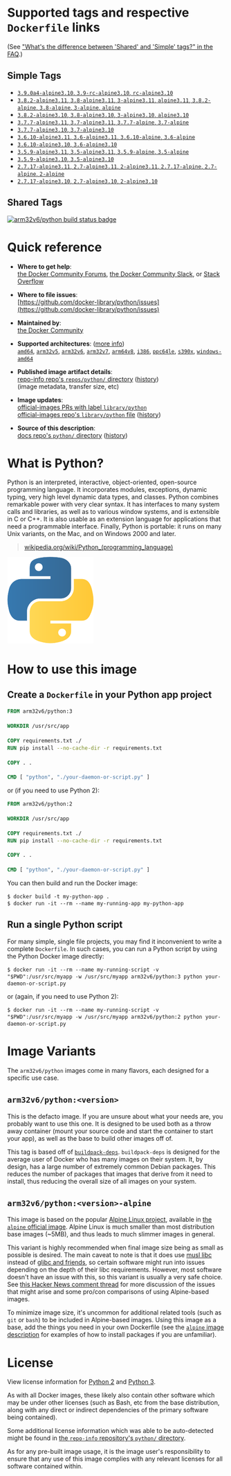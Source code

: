<!--

********************************************************************************

WARNING:

    DO NOT EDIT "python/README.md"

    IT IS AUTO-GENERATED

    (from the other files in "python/" combined with a set of templates)

********************************************************************************

-->

# Supported tags and respective `Dockerfile` links

(See ["What's the difference between 'Shared' and 'Simple' tags?" in the FAQ](https://github.com/docker-library/faq#whats-the-difference-between-shared-and-simple-tags).)

## Simple Tags

-	[`3.9.0a4-alpine3.10`, `3.9-rc-alpine3.10`, `rc-alpine3.10`](https://github.com/docker-library/python/blob/905c16b0473668acb80f717494789c438ab0f0f9/3.9-rc/alpine3.10/Dockerfile)
-	[`3.8.2-alpine3.11`, `3.8-alpine3.11`, `3-alpine3.11`, `alpine3.11`, `3.8.2-alpine`, `3.8-alpine`, `3-alpine`, `alpine`](https://github.com/docker-library/python/blob/21d2ab0a50100ebdaf32f4bbb214bf21f857d1da/3.8/alpine3.11/Dockerfile)
-	[`3.8.2-alpine3.10`, `3.8-alpine3.10`, `3-alpine3.10`, `alpine3.10`](https://github.com/docker-library/python/blob/21d2ab0a50100ebdaf32f4bbb214bf21f857d1da/3.8/alpine3.10/Dockerfile)
-	[`3.7.7-alpine3.11`, `3.7-alpine3.11`, `3.7.7-alpine`, `3.7-alpine`](https://github.com/docker-library/python/blob/695bd3c10cdf1692a2af9abdc51f0eff99731e78/3.7/alpine3.11/Dockerfile)
-	[`3.7.7-alpine3.10`, `3.7-alpine3.10`](https://github.com/docker-library/python/blob/695bd3c10cdf1692a2af9abdc51f0eff99731e78/3.7/alpine3.10/Dockerfile)
-	[`3.6.10-alpine3.11`, `3.6-alpine3.11`, `3.6.10-alpine`, `3.6-alpine`](https://github.com/docker-library/python/blob/ac47c1bc7bffe22af0c4193f1b1656ca07a24a97/3.6/alpine3.11/Dockerfile)
-	[`3.6.10-alpine3.10`, `3.6-alpine3.10`](https://github.com/docker-library/python/blob/ac47c1bc7bffe22af0c4193f1b1656ca07a24a97/3.6/alpine3.10/Dockerfile)
-	[`3.5.9-alpine3.11`, `3.5-alpine3.11`, `3.5.9-alpine`, `3.5-alpine`](https://github.com/docker-library/python/blob/4a844ea3151d1452f3f824f4a9b9231c2acb75a2/3.5/alpine3.11/Dockerfile)
-	[`3.5.9-alpine3.10`, `3.5-alpine3.10`](https://github.com/docker-library/python/blob/4a844ea3151d1452f3f824f4a9b9231c2acb75a2/3.5/alpine3.10/Dockerfile)
-	[`2.7.17-alpine3.11`, `2.7-alpine3.11`, `2-alpine3.11`, `2.7.17-alpine`, `2.7-alpine`, `2-alpine`](https://github.com/docker-library/python/blob/aab9eaf66f960332ab6e19c0d81e0b6e6fa90a3b/2.7/alpine3.11/Dockerfile)
-	[`2.7.17-alpine3.10`, `2.7-alpine3.10`, `2-alpine3.10`](https://github.com/docker-library/python/blob/aab9eaf66f960332ab6e19c0d81e0b6e6fa90a3b/2.7/alpine3.10/Dockerfile)

## Shared Tags

[![arm32v6/python build status badge](https://img.shields.io/jenkins/s/https/doi-janky.infosiftr.net/job/multiarch/job/arm32v6/job/python.svg?label=arm32v6/python%20%20build%20job)](https://doi-janky.infosiftr.net/job/multiarch/job/arm32v6/job/python/)

# Quick reference

-	**Where to get help**:  
	[the Docker Community Forums](https://forums.docker.com/), [the Docker Community Slack](http://dockr.ly/slack), or [Stack Overflow](https://stackoverflow.com/search?tab=newest&q=docker)

-	**Where to file issues**:  
	[https://github.com/docker-library/python/issues](https://github.com/docker-library/python/issues)

-	**Maintained by**:  
	[the Docker Community](https://github.com/docker-library/python)

-	**Supported architectures**: ([more info](https://github.com/docker-library/official-images#architectures-other-than-amd64))  
	[`amd64`](https://hub.docker.com/r/amd64/python/), [`arm32v5`](https://hub.docker.com/r/arm32v5/python/), [`arm32v6`](https://hub.docker.com/r/arm32v6/python/), [`arm32v7`](https://hub.docker.com/r/arm32v7/python/), [`arm64v8`](https://hub.docker.com/r/arm64v8/python/), [`i386`](https://hub.docker.com/r/i386/python/), [`ppc64le`](https://hub.docker.com/r/ppc64le/python/), [`s390x`](https://hub.docker.com/r/s390x/python/), [`windows-amd64`](https://hub.docker.com/r/winamd64/python/)

-	**Published image artifact details**:  
	[repo-info repo's `repos/python/` directory](https://github.com/docker-library/repo-info/blob/master/repos/python) ([history](https://github.com/docker-library/repo-info/commits/master/repos/python))  
	(image metadata, transfer size, etc)

-	**Image updates**:  
	[official-images PRs with label `library/python`](https://github.com/docker-library/official-images/pulls?q=label%3Alibrary%2Fpython)  
	[official-images repo's `library/python` file](https://github.com/docker-library/official-images/blob/master/library/python) ([history](https://github.com/docker-library/official-images/commits/master/library/python))

-	**Source of this description**:  
	[docs repo's `python/` directory](https://github.com/docker-library/docs/tree/master/python) ([history](https://github.com/docker-library/docs/commits/master/python))

# What is Python?

Python is an interpreted, interactive, object-oriented, open-source programming language. It incorporates modules, exceptions, dynamic typing, very high level dynamic data types, and classes. Python combines remarkable power with very clear syntax. It has interfaces to many system calls and libraries, as well as to various window systems, and is extensible in C or C++. It is also usable as an extension language for applications that need a programmable interface. Finally, Python is portable: it runs on many Unix variants, on the Mac, and on Windows 2000 and later.

> [wikipedia.org/wiki/Python_(programming_language)](https://en.wikipedia.org/wiki/Python_%28programming_language%29)

![logo](https://raw.githubusercontent.com/docker-library/docs/01c12653951b2fe592c1f93a13b4e289ada0e3a1/python/logo.png)

# How to use this image

## Create a `Dockerfile` in your Python app project

```dockerfile
FROM arm32v6/python:3

WORKDIR /usr/src/app

COPY requirements.txt ./
RUN pip install --no-cache-dir -r requirements.txt

COPY . .

CMD [ "python", "./your-daemon-or-script.py" ]
```

or (if you need to use Python 2):

```dockerfile
FROM arm32v6/python:2

WORKDIR /usr/src/app

COPY requirements.txt ./
RUN pip install --no-cache-dir -r requirements.txt

COPY . .

CMD [ "python", "./your-daemon-or-script.py" ]
```

You can then build and run the Docker image:

```console
$ docker build -t my-python-app .
$ docker run -it --rm --name my-running-app my-python-app
```

## Run a single Python script

For many simple, single file projects, you may find it inconvenient to write a complete `Dockerfile`. In such cases, you can run a Python script by using the Python Docker image directly:

```console
$ docker run -it --rm --name my-running-script -v "$PWD":/usr/src/myapp -w /usr/src/myapp arm32v6/python:3 python your-daemon-or-script.py
```

or (again, if you need to use Python 2):

```console
$ docker run -it --rm --name my-running-script -v "$PWD":/usr/src/myapp -w /usr/src/myapp arm32v6/python:2 python your-daemon-or-script.py
```

# Image Variants

The `arm32v6/python` images come in many flavors, each designed for a specific use case.

## `arm32v6/python:<version>`

This is the defacto image. If you are unsure about what your needs are, you probably want to use this one. It is designed to be used both as a throw away container (mount your source code and start the container to start your app), as well as the base to build other images off of.

This tag is based off of [`buildpack-deps`](https://hub.docker.com/_/buildpack-deps/). `buildpack-deps` is designed for the average user of Docker who has many images on their system. It, by design, has a large number of extremely common Debian packages. This reduces the number of packages that images that derive from it need to install, thus reducing the overall size of all images on your system.

## `arm32v6/python:<version>-alpine`

This image is based on the popular [Alpine Linux project](http://alpinelinux.org), available in [the `alpine` official image](https://hub.docker.com/_/alpine). Alpine Linux is much smaller than most distribution base images (~5MB), and thus leads to much slimmer images in general.

This variant is highly recommended when final image size being as small as possible is desired. The main caveat to note is that it does use [musl libc](http://www.musl-libc.org) instead of [glibc and friends](http://www.etalabs.net/compare_libcs.html), so certain software might run into issues depending on the depth of their libc requirements. However, most software doesn't have an issue with this, so this variant is usually a very safe choice. See [this Hacker News comment thread](https://news.ycombinator.com/item?id=10782897) for more discussion of the issues that might arise and some pro/con comparisons of using Alpine-based images.

To minimize image size, it's uncommon for additional related tools (such as `git` or `bash`) to be included in Alpine-based images. Using this image as a base, add the things you need in your own Dockerfile (see the [`alpine` image description](https://hub.docker.com/_/alpine/) for examples of how to install packages if you are unfamiliar).

# License

View license information for [Python 2](https://docs.python.org/2/license.html) and [Python 3](https://docs.python.org/3/license.html).

As with all Docker images, these likely also contain other software which may be under other licenses (such as Bash, etc from the base distribution, along with any direct or indirect dependencies of the primary software being contained).

Some additional license information which was able to be auto-detected might be found in [the `repo-info` repository's `python/` directory](https://github.com/docker-library/repo-info/tree/master/repos/python).

As for any pre-built image usage, it is the image user's responsibility to ensure that any use of this image complies with any relevant licenses for all software contained within.
